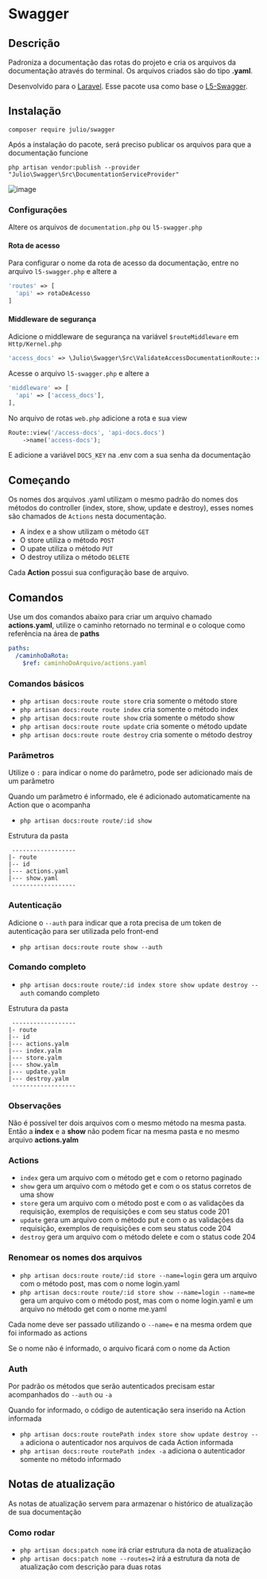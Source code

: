# Swagger

## Descrição

Padroniza a documentação das rotas do projeto e cria os arquivos da documentação através do terminal. Os arquivos criados são do tipo **.yaml**.

Desenvolvido para o [Laravel](https://laravel.com/). Esse pacote usa como base o [L5-Swagger](https://github.com/DarkaOnLine/L5-Swagger).

## Instalação
```console
composer require julio/swagger
```

Após a instalação do pacote, será preciso publicar os arquivos para que a documentação funcione

```console
php artisan vendor:publish --provider "Julio\Swagger\Src\DocumentationServiceProvider"

```
![image](https://user-images.githubusercontent.com/87837834/212916954-6169d86f-abcf-487b-9939-8e8ece6fb91c.png)

### Configurações
Altere os arquivos de `documentation.php` ou `l5-swagger.php`

#### Rota de acesso
Para configurar o nome da rota de acesso da documentação, entre no arquivo `l5-swagger.php` e altere a
```php
'routes' => [
  'api' => rotaDeAcesso
]
```
#### Middleware de segurança
Adicione o middleware de segurança na variável `$routeMiddleware` em `Http/Kernel.php`
```php
'access_docs' => \Julio\Swagger\Src\ValidateAccessDocumentationRoute::class,
```
Acesse o arquivo `l5-swagger.php` e altere a
```php
'middleware' => [
  'api' => ['access_docs'],
],
```
No arquivo de rotas `web.php` adicione a rota e sua view
```php
Route::view('/access-docs', 'api-docs.docs')
    ->name('access-docs');
```
E adicione a variável `DOCS_KEY` na .env com a sua senha da documentação

## Começando
Os nomes dos arquivos .yaml utilizam o mesmo padrão do nomes dos métodos do controller (index, store, show, update e destroy), esses nomes são chamados de `Actions` nesta documentação.

- A index e a show utilizam o método `GET`
- O store utiliza o método `POST`
- O upate utiliza o método `PUT`
- O destroy utiliza o método `DELETE`

Cada **Action** possui sua configuração base de arquivo.

## Comandos
Use um dos comandos abaixo para criar um arquivo chamado **actions.yaml**, utilize o caminho retornado no terminal e o coloque como referência na área de **paths**
``` yaml
paths:
  /caminhoDaRota:
    $ref: caminhoDoArquivo/actions.yaml
```
### Comandos básicos
- `php artisan docs:route route store` cria somente o método store
- `php artisan docs:route route index` cria somente o método index
- `php artisan docs:route route show` cria somente o método show
- `php artisan docs:route route update` cria somente o método update
- `php artisan docs:route route destroy` cria somente o método destroy

### Parâmetros
Utilize o `:` para indicar o nome do parâmetro, pode ser adicionado mais de um parâmetro

Quando um parâmetro é informado, ele é adicionado automaticamente na Action que o acompanha

- `php artisan docs:route route/:id show`

Estrutura da pasta
```
 ------------------
|- route
|-- id
|--- actions.yaml
|--- show.yaml
 ------------------
```

### Autenticação
Adicione o `--auth` para indicar que a rota precisa de um token de autenticação para ser utilizada pelo front-end

- `php artisan docs:route route show --auth`

### Comando completo
- `php artisan docs:route route/:id index store show update destroy --auth` comando completo

Estrutura da pasta
```
 ------------------
|- route
|-- id
|--- actions.yalm
|--- index.yalm
|--- store.yalm
|--- show.yalm
|--- update.yalm
|--- destroy.yalm
 ------------------
```

### Observações
Não é possível ter dois arquivos com o mesmo método na mesma pasta. Então a **index** e a **show** não podem ficar na mesma pasta e no mesmo arquivo **actions.yalm**

### Actions

- `index` gera um arquivo com o método get e com o retorno paginado
- `show` gera um arquivo com o método get e com o os status corretos de uma show
- `store` gera um arquivo com o método post e com o as validações da requisição, exemplos de requisições e com seu status code 201
- `update` gera um arquivo com o método put e com o as validações da requisição, exemplos de requisições e com seu status code 204
- `destroy` gera um arquivo com o método delete e com o status code 204

### Renomear os nomes dos arquivos
- `php artisan docs:route route/:id store --name=login` gera um arquivo com o método post, mas com o nome login.yaml
- `php artisan docs:route route/:id store show --name=login --name=me` gera um arquivo com o método post, mas com o nome login.yaml e um arquivo no método get com o nome me.yaml

Cada nome deve ser passado utilizando o `--name=` e na mesma ordem que foi informado as actions

Se o nome não é informado, o arquivo ficará com o nome da Action

### Auth
Por padrão os métodos que serão autenticados precisam estar acompanhados do `--auth` ou `-a`

Quando for informado, o código de autenticação sera inserido na Action informada

- `php artisan docs:route routePath index store show update destroy --a` adiciona o autenticador nos arquivos de cada Action informada
- `php artisan docs:route routePath index -a` adiciona o autenticador somente no método informado

## Notas de atualização
As notas de atualização servem para armazenar o histórico de atualização de sua documentação

### Como rodar
- `php artisan docs:patch nome` irá criar estrutura da nota de atualização
- `php artisan docs:patch nome --routes=2` irá a estrutura da nota de atualização com descrição para duas rotas
